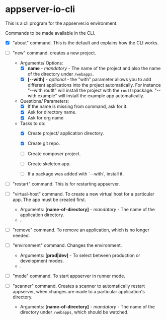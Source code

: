 # appserver-io-cli
This is a cli program for the appserver.io environment.

Commands to be made available in the CLI.

- [x] "about" command. This is the default and explains how the CLI works.

- [ ] "new" command. creates a new project.

  - Arguments/ Options:
    - [x] **name** - _mandatory_ - The name of the project and also the name of the directory under `/webapps`.
    - [x] **[--with]** - _optional_ - the "with" parameter allows you to add different applications into the project automatically. For instance "--with routlt" will install the project with the `routlt`package. "--with example" will install the example app automatically. 
      
  - Questions/ Parameters:
    - [x] If the name is missing from command, ask for it.
    - [x] Ask for directory name.
    - [x] Ask for org name      

  - Tasks to do:
     - [x] Create project/ application directory.
     - [x] Create git repo.
     - [ ] Create composer project.
     - [ ] Create skeleton app.
     - [ ] If a package was added with ´--with´, install it.
       

- [ ] "restart" command. This is for restarting appserver. 

- [ ] "virtual-host" command. To create a new virtual host for a particular app. The app must be created first.

  - Arguments:
    **[name-of-directory]** - _mandatory_ - The name of the application directory.
   - .
    
- [ ] "remove" command. To remove an application, which is no longer needed. 

- [ ] "environment" command. Changes the environment.
       
  - Arguments:
    **[prod|dev]** - To select between production or development modes.
  - .

- [ ] "mode" command. To start appserver in runner mode. 

- [ ] "scanner" command. Creates a scanner to automatically restart appserver, when changes are made to a particular application's directory. 
  - Arguments:
    **[name-of-directory]** - _mandatory_ - The name of the directory under `/webapps`, which should be watched. 
